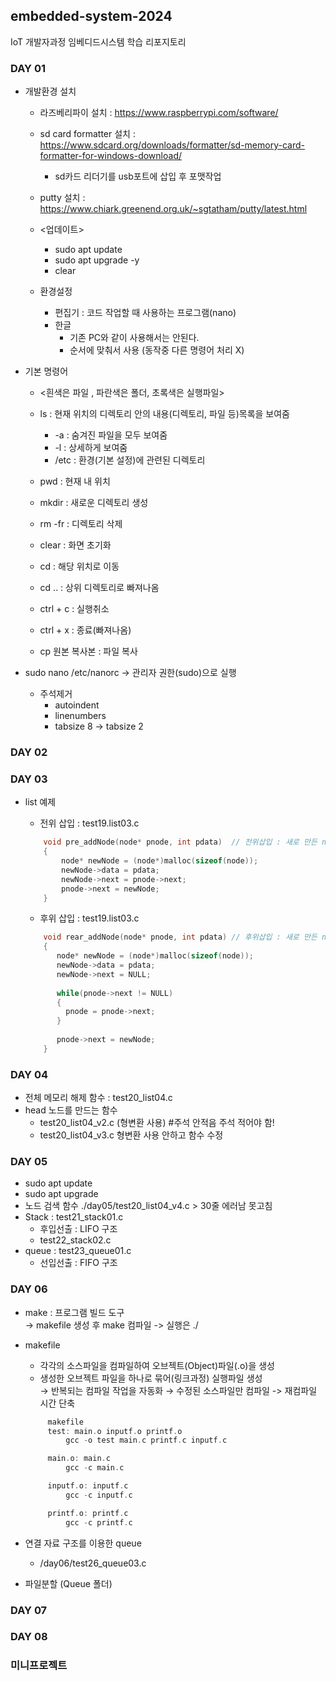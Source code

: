 ## embedded-system-2024
IoT 개발자과정 임베디드시스템 학습 리포지토리



### DAY 01

- 개발환경 설치
	- 라즈베리파이 설치 : https://www.raspberrypi.com/software/
	- sd card formatter 설치 : https://www.sdcard.org/downloads/formatter/sd-memory-card-formatter-for-windows-download/
		- sd카드 리더기를 usb포트에 삽입 후 포맷작업
		
	- putty 설치 : https://www.chiark.greenend.org.uk/~sgtatham/putty/latest.html

	- <업데이트>
		- sudo apt update
		- sudo apt upgrade -y
		- clear

	- 환경설정
		- 편집기 : 코드 작업할 때 사용하는 프로그램(nano)
		- 한글
			- 기존 PC와 같이 사용해서는 안된다.
			- 순서에 맞춰서 사용 (동작중 다른 명령어 처리 X)
			
- 기본 명령어
	- <흰색은 파일 , 파란색은 폴더, 초록색은 실행파일>
	- ls : 현재 위치의 디렉토리 안의 내용(디렉토리, 파일 등)목록을 보여줌
		- -a : 숨겨진 파일을 모두 보여줌
		- -l : 상세하게 보여줌
		- /etc : 환경(기본 설정)에 관련된 디렉토리
		
	- pwd : 현재 내 위치
	- mkdir : 새로운 디렉토리 생성
	- rm -fr : 디렉토리 삭제
	- clear : 화면 초기화
	- cd : 해당 위치로 이동
	- cd .. : 상위 디렉토리로 빠져나옴
	- ctrl + c : 실행취소
	- ctrl + x : 종료(빠져나옴)
	- cp 원본 복사본 : 파일 복사
	
- sudo nano /etc/nanorc -> 관리자 권한(sudo)으로 실행
	- 주석제거
		- autoindent 
		- linenumbers
		- tabsize 8 -> tabsize 2



### DAY 02


		
### DAY 03
- list 예제
	- 전위 삽입 : test19.list03.c
	```C
		void pre_addNode(node* pnode, int pdata)  // 전위삽입 : 새로 만든 node가 head와 연>
		{
			node* newNode = (node*)malloc(sizeof(node));
			newNode->data = pdata;
			newNode->next = pnode->next;
			pnode->next = newNode;
		}

	```

	- 후위 삽입 : test19.list03.c

	```C
		void rear_addNode(node* pnode, int pdata) // 후위삽입 : 새로 만든 node가 마지막 no>
		{
		   node* newNode = (node*)malloc(sizeof(node));
		   newNode->data = pdata;
		   newNode->next = NULL;
		
		   while(pnode->next != NULL)
		   {
		     pnode = pnode->next;
		   }
		
		   pnode->next = newNode;
		}

	```



### DAY 04

- 전체 메모리 해제 함수 : test20_list04.c
- head 노드를 만드는 함수 
	- test20_list04_v2.c (형변환 사용) #주석 안적음 주석 적어야 함!	
	- test20_list04_v3.c 형변환 사용 안하고 함수 수정



### DAY 05

- sudo apt update
- sudo apt upgrade
- 노드 검색 함수 ./day05/test20_list04_v4.c > 30줄 에러남 못고침
- Stack : test21_stack01.c
	- 후입선출 : LIFO 구조
	- test22_stack02.c
- queue : test23_queue01.c
	- 선입선출 : FIFO 구조



### DAY 06

- make : 프로그램 빌드 도구  
   &rarr; makefile 생성 후 make 컴파일 -> 실행은 ./

- makefile
   - 각각의 소스파일을 컴파일하여 오브젝트(Object)파일(.o)을 생성
   - 생성한 오브젝트 파일을 하나로 묶어(링크과정) 실행파일 생성  
   &rarr; 반복되는 컴파일 작업을 자동화
   &rarr; 수정된 소스파일만 컴파일 -> 재컴파일 시간 단축
   
   ```C
		makefile
		test: main.o inputf.o printf.o
			gcc -o test main.c printf.c inputf.c

		main.o: main.c
			gcc -c main.c

		inputf.o: inputf.c
			gcc -c inputf.c

		printf.o: printf.c
			gcc -c printf.c
   ```

 - 연결 자료 구조를 이용한 queue
	- /day06/test26_queue03.c
	
- 파일분할 (Queue 폴더)



### DAY 07



### DAY 08



### 미니프로젝트
